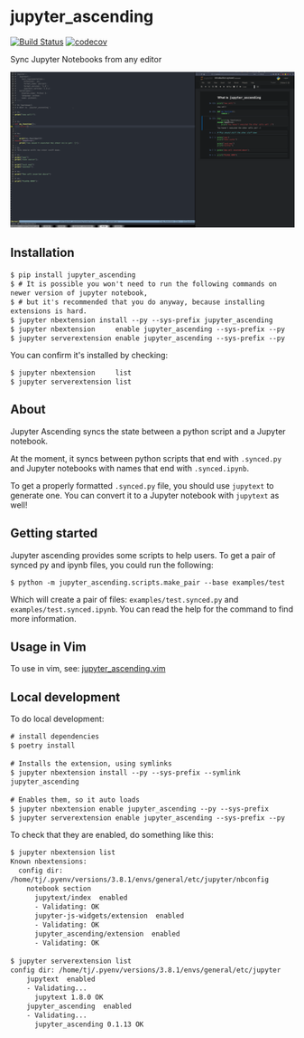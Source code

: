 
# jupyter_ascending

[![Build Status](https://travis-ci.org//jupyter_ascending.svg?branch=master)](https://travis-ci.org//jupyter_ascending)
[![codecov](https://codecov.io/gh//jupyter_ascending/branch/master/graph/badge.svg)](https://codecov.io/gh//jupyter_ascending)


Sync Jupyter Notebooks from any editor

![Jupyter Ascending](./media/simple_jupyter_ascending.gif)
## Installation

```
$ pip install jupyter_ascending
$ # It is possible you won't need to run the following commands on newer version of jupyter notebook,
$ # but it's recommended that you do anyway, because installing extensions is hard.
$ jupyter nbextension install --py --sys-prefix jupyter_ascending
$ jupyter nbextension     enable jupyter_ascending --sys-prefix --py
$ jupyter serverextension enable jupyter_ascending --sys-prefix --py
```

You can confirm it's installed by checking:
```
$ jupyter nbextension     list
$ jupyter serverextension list
```

## About

Jupyter Ascending syncs the state between a python script and a Jupyter notebook.

At the moment, it syncs between python scripts that end with `.synced.py` and Jupyter notebooks with names that end with `.synced.ipynb`.

To get a properly formatted `.synced.py` file, you should use `jupytext` to generate one. You can convert it to a Jupyter notebook with `jupytext` as well!

## Getting started

Jupyter ascending provides some scripts to help users. To get a pair of synced py and ipynb files, you could run the following:

```
$ python -m jupyter_ascending.scripts.make_pair --base examples/test
```

Which will create a pair of files: `examples/test.synced.py` and `examples/test.synced.ipynb`. You can read the help for the command to find more information.

## Usage in Vim

To use in vim, see: [jupyter_ascending.vim](https://github.com/untitled-ai/jupyter_ascending.vim)


## Local development

To do local development:

```
# install dependencies
$ poetry install

# Installs the extension, using symlinks
$ jupyter nbextension install --py --sys-prefix --symlink jupyter_ascending

# Enables them, so it auto loads
$ jupyter nbextension enable jupyter_ascending --py --sys-prefix
$ jupyter serverextension enable jupyter_ascending --sys-prefix --py
```

To check that they are enabled, do something like this:

```
$ jupyter nbextension list
Known nbextensions:
  config dir: /home/tj/.pyenv/versions/3.8.1/envs/general/etc/jupyter/nbconfig
    notebook section
      jupytext/index  enabled
      - Validating: OK
      jupyter-js-widgets/extension  enabled
      - Validating: OK
      jupyter_ascending/extension  enabled
      - Validating: OK

$ jupyter serverextension list
config dir: /home/tj/.pyenv/versions/3.8.1/envs/general/etc/jupyter
    jupytext  enabled
    - Validating...
      jupytext 1.8.0 OK
    jupyter_ascending  enabled
    - Validating...
      jupyter_ascending 0.1.13 OK
```
